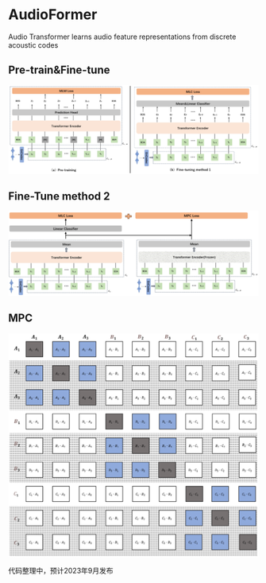 # AudioFormer
Audio Transformer learns audio feature representations from discrete acoustic codes
## Pre-train&Fine-tune
![Pre-train&Fine-tune](./files/pre-train.png)
## Fine-Tune method 2
![Fine-tune2](./files/ft2.png)
## MPC
![Fine-tune2](./files/mpc.png)

代码整理中，预计2023年9月发布